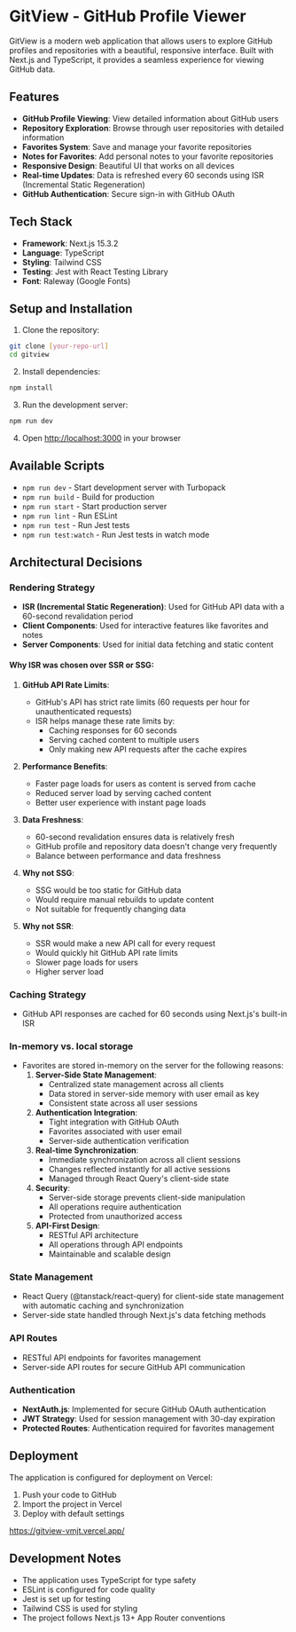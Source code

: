 # GitView - GitHub Profile Viewer

GitView is a modern web application that allows users to explore GitHub profiles and repositories with a beautiful, responsive interface. Built with Next.js and TypeScript, it provides a seamless experience for viewing GitHub data.

## Features

- **GitHub Profile Viewing**: View detailed information about GitHub users
- **Repository Exploration**: Browse through user repositories with detailed information
- **Favorites System**: Save and manage your favorite repositories
- **Notes for Favorites**: Add personal notes to your favorite repositories
- **Responsive Design**: Beautiful UI that works on all devices
- **Real-time Updates**: Data is refreshed every 60 seconds using ISR (Incremental Static Regeneration)
- **GitHub Authentication**: Secure sign-in with GitHub OAuth

## Tech Stack

- **Framework**: Next.js 15.3.2
- **Language**: TypeScript
- **Styling**: Tailwind CSS
- **Testing**: Jest with React Testing Library
- **Font**: Raleway (Google Fonts)

## Setup and Installation

1. Clone the repository:
```bash
git clone [your-repo-url]
cd gitview
```

2. Install dependencies:
```bash
npm install
```

3. Run the development server:
```bash
npm run dev
```

4. Open [http://localhost:3000](http://localhost:3000) in your browser

## Available Scripts

- `npm run dev` - Start development server with Turbopack
- `npm run build` - Build for production
- `npm run start` - Start production server
- `npm run lint` - Run ESLint
- `npm run test` - Run Jest tests
- `npm run test:watch` - Run Jest tests in watch mode

## Architectural Decisions

### Rendering Strategy
- **ISR (Incremental Static Regeneration)**: Used for GitHub API data with a 60-second revalidation period
- **Client Components**: Used for interactive features like favorites and notes
- **Server Components**: Used for initial data fetching and static content

#### Why ISR was chosen over SSR or SSG:

1. **GitHub API Rate Limits**:
   - GitHub's API has strict rate limits (60 requests per hour for unauthenticated requests)
   - ISR helps manage these rate limits by:
     - Caching responses for 60 seconds
     - Serving cached content to multiple users
     - Only making new API requests after the cache expires

2. **Performance Benefits**:
   - Faster page loads for users as content is served from cache
   - Reduced server load by serving cached content
   - Better user experience with instant page loads

3. **Data Freshness**:
   - 60-second revalidation ensures data is relatively fresh
   - GitHub profile and repository data doesn't change very frequently
   - Balance between performance and data freshness

4. **Why not SSG**:
   - SSG would be too static for GitHub data
   - Would require manual rebuilds to update content
   - Not suitable for frequently changing data

5. **Why not SSR**:
   - SSR would make a new API call for every request
   - Would quickly hit GitHub API rate limits
   - Slower page loads for users
   - Higher server load

### Caching Strategy
- GitHub API responses are cached for 60 seconds using Next.js's built-in ISR

### In-memory vs. local storage
- Favorites are stored in-memory on the server for the following reasons:
  1. **Server-Side State Management**:
     - Centralized state management across all clients
     - Data stored in server-side memory with user email as key
     - Consistent state across all user sessions
  2. **Authentication Integration**:
     - Tight integration with GitHub OAuth
     - Favorites associated with user email
     - Server-side authentication verification
  3. **Real-time Synchronization**:
     - Immediate synchronization across all client sessions
     - Changes reflected instantly for all active sessions
     - Managed through React Query's client-side state
  4. **Security**:
     - Server-side storage prevents client-side manipulation
     - All operations require authentication
     - Protected from unauthorized access
  5. **API-First Design**:
     - RESTful API architecture
     - All operations through API endpoints
     - Maintainable and scalable design

### State Management
- React Query (@tanstack/react-query) for client-side state management with automatic caching and synchronization
- Server-side state handled through Next.js's data fetching methods

### API Routes
- RESTful API endpoints for favorites management
- Server-side API routes for secure GitHub API communication

### Authentication
- **NextAuth.js**: Implemented for secure GitHub OAuth authentication
- **JWT Strategy**: Used for session management with 30-day expiration
- **Protected Routes**: Authentication required for favorites management

## Deployment

The application is configured for deployment on Vercel:

1. Push your code to GitHub
2. Import the project in Vercel
3. Deploy with default settings

https://gitview-vmjt.vercel.app/

## Development Notes

- The application uses TypeScript for type safety
- ESLint is configured for code quality
- Jest is set up for testing
- Tailwind CSS is used for styling
- The project follows Next.js 13+ App Router conventions
